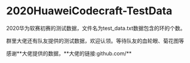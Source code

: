 # 2020HuaweiCodecraft-TestData

2020华为软赛初赛的测试数据，文件名为test_data.txt数据包含的环的个数。

群里大佬还有队友提供的测试数据，欢迎认领。等待队友的血轮眼、菊花图等

感谢\*\*大佬提供的数据，\*\*大佬的链接:github.com/**
